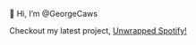 👋 Hi, I’m @GeorgeCaws

Checkout my latest project, [Unwrapped Spotify!](https://github.com/unwrapped-spotify)

<!---
GeorgeCaws/GeorgeCaws is a ✨ special ✨ repository because its `README.md` (this file) appears on your GitHub profile.
You can click the Preview link to take a look at your changes.
--->

